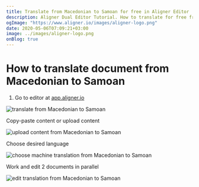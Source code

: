 ```yaml
---
title: Translate from Macedonian to Samoan for free in Aligner Editor
description: Aligner Dual Editor Tutorial. How to translate for free from Macedonian to Samoan. Aligner is multilingual document management platform. 
ogImage: "https://www.aligner.io/images/aligner-logo.png"
date: 2020-05-06T07:09:21+03:00
image: ../images/aligner-logo.png
onBlog: true
---
```


# How to translate document from Macedonian to Samoan

1. Go to editor at [app.aligner.io](https://app.aligner.io "Aligner App web page")

![translate from Macedonian to Samoan](../aligner-blank-editor.png "translate from Macedonian to Samoan")

Copy-paste content or upload content

![upload content from Macedonian to Samoan](../aligner-uploaded-document.png "upload content from Macedonian to Samoan")

Choose desired language

![choose machine translation from Macedonian to Samoan](../aligner-language-dropdown.png "choose machine translation from Macedonian to Samoan")

Work and edit 2 documents in parallel

![edit translation from Macedonian to Samoan](../aligner-double-sitded-editor.png "edit translation from Macedonian to Samoan")


